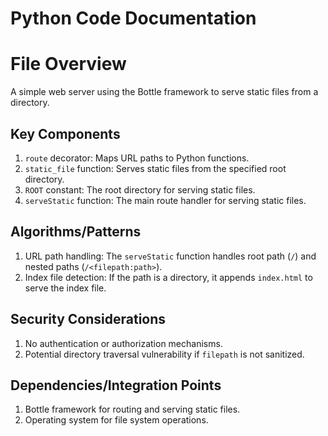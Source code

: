 # Python Code Documentation
# File Overview

A simple web server using the Bottle framework to serve static files from a directory.

## Key Components

1. `route` decorator: Maps URL paths to Python functions.
2. `static_file` function: Serves static files from the specified root directory.
3. `ROOT` constant: The root directory for serving static files.
4. `serveStatic` function: The main route handler for serving static files.

## Algorithms/Patterns

1. URL path handling: The `serveStatic` function handles root path (`/`) and nested paths (`/<filepath:path>`).
2. Index file detection: If the path is a directory, it appends `index.html` to serve the index file.

## Security Considerations

1. No authentication or authorization mechanisms.
2. Potential directory traversal vulnerability if `filepath` is not sanitized.

## Dependencies/Integration Points

1. Bottle framework for routing and serving static files.
2. Operating system for file system operations.